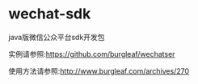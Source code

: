 wechat-sdk
==========

java版微信公众平台sdk开发包

实例请参照:https://github.com/burgleaf/wechatser

使用方法请参照:http://www.burgleaf.com/archives/270

